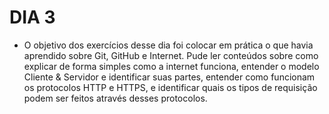 # DIA 3

- O objetivo dos exercícios desse dia foi colocar em prática o que havia aprendido sobre Git, GitHub e Internet. Pude ler conteúdos sobre como explicar de forma simples como a internet funciona, entender o modelo Cliente & Servidor e identificar suas partes, entender como funcionam os protocolos HTTP e HTTPS, e identificar quais os tipos de requisição podem ser feitos através desses protocolos.
